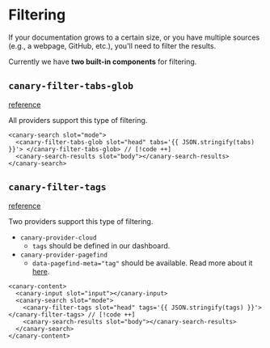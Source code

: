 <script setup lang="ts">
import { onMounted, ref, computed } from "vue";
import { useData } from "vitepress";

import { data } from "@data/url_cloud.data";

const loaded = ref(false);

const tabs = ref([
  { name: "Docs", pattern: "getcanary.dev/**" },
  { name: "Github", pattern: "github.com/**" },
]);

const tags = ref(["Local", "Cloud"].join(","));

onMounted(() => {
  Promise.all([
    import("@getcanary/web/components/canary-root.js"),
    import("@getcanary/web/components/canary-provider-vitepress-minisearch.js"),
    import("@getcanary/web/components/canary-content.js"),
    import("@getcanary/web/components/canary-input.js"),
    import("@getcanary/web/components/canary-search.js"),
    import("@getcanary/web/components/canary-search-results.js"),
    import("@getcanary/web/components/canary-filter-tabs-glob.js"),
  ]).then(() => {
    loaded.value = true;
  });
});

const { localeIndex } = useData();
</script>

# Filtering

If your documentation grows to a certain size, or you have multiple sources (e.g., a webpage, GitHub, etc.), you'll need to filter the results.

Currently we have **two built-in components** for filtering.

## `canary-filter-tabs-glob`

[reference](/docs/reference/web#canary-filter-tabs-glob)

All providers support this type of filtering.

```html-vue
<canary-search slot="mode">
  <canary-filter-tabs-glob slot="head" tabs='{{ JSON.stringify(tabs) }}'> </canary-filter-tabs-glob> // [!code ++]
  <canary-search-results slot="body"></canary-search-results>
</canary-search>
```

<canary-root framework="vitepress" query="vitepress" v-if="loaded">
  <canary-provider-cloud :api-base="data.base" :project-key="data.key">
    <canary-content>
      <canary-input slot="input"></canary-input>
      <canary-search slot="mode">
        <canary-filter-tabs-glob slot="head" :tabs="JSON.stringify(tabs)"></canary-filter-tabs-glob>
        <canary-search-results slot="body"></canary-search-results>
      </canary-search>
    </canary-content>
  </canary-provider-cloud>
</canary-root>

## `canary-filter-tags`

[reference](/docs/reference/web#canary-filter-tags)

Two providers support this type of filtering.

- `canary-provider-cloud`
  - `tags` should be defined in our dashboard.
- `canary-provider-pagefind`
  - `data-pagefind-meta="tag"` should be available. Read more about it [here](https://pagefind.app/docs/metadata/).

```html-vue
<canary-content>
  <canary-input slot="input"></canary-input>
  <canary-search slot="mode">
    <canary-filter-tags slot="head" tags='{{ JSON.stringify(tags) }}'></canary-filter-tags> // [!code ++]
    <canary-search-results slot="body"></canary-search-results>
  </canary-search>
</canary-content>
```

<canary-root framework="vitepress" query="vitepress" v-if="loaded">
  <canary-provider-cloud :api-base="data.base" :project-key="data.key">
    <canary-content>
      <canary-filter-tags slot="head" :tags="tags"></canary-filter-tags>
      <canary-input slot="input"></canary-input>
      <canary-search slot="mode">
        <canary-search-results slot="body"></canary-search-results>
      </canary-search>
    </canary-content>
  </canary-provider-cloud>
</canary-root>

<style scoped>
  canary-root {
    --canary-content-max-width: 690px;
    --canary-content-max-height: 300px;
    --canary-color-primary-c: 0.05;
    --canary-color-primary-h: 90;
  }
</style>
